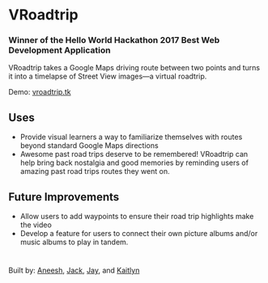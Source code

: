 # VRoadtrip #

### Winner of the Hello World Hackathon 2017 Best Web Development Application ###

VRoadtrip takes a Google Maps driving route between two points and turns it into a timelapse of Street View images—a virtual roadtrip.

Demo: [vroadtrip.tk](vroadtrip.tk)

## Uses ##

* Provide visual learners a way to familiarize themselves with routes beyond standard Google Maps directions
* Awesome past road trips deserve to be remembered! VRoadtrip can help bring back nostalgia and good memories by reminding users of amazing past road trips routes they went on.

## Future Improvements ##

* Allow users to add waypoints to ensure their road trip highlights make the video
* Develop a feature for users to connect their own picture albums and/or music albums to play in tandem.

# #
Built by: [Aneesh](https://github.com/agokhale1), [Jack](https://github.com/jmcker), [Jay](https://github.com/jrixie), and [Kaitlyn](https://github.com/krscholl42)

